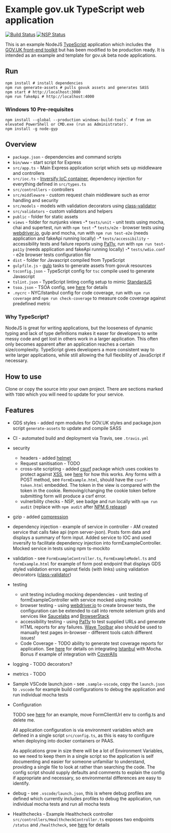 # Example gov.uk TypeScript web application

[![Build Status](https://travis-ci.org/KainosSoftwareLtd/govuk_nodejs_typescript_example.svg?branch=master)](https://travis-ci.org/KainosSoftwareLtd/govuk_nodejs_typescript_example) [![NSP Status](https://nodesecurity.io/orgs/kainosnodeexamples/projects/9cbfc674-5539-4e40-bea0-c088fbfe4581/badge)](https://nodesecurity.io/orgs/kainosnodeexamples/projects/9cbfc674-5539-4e40-bea0-c088fbfe4581)

This is an example NodeJS [TypeScript](https://www.typescriptlang.org/) application which includes the [GOV.UK front-end toolkit](https://github.com/alphagov/govuk_frontend_toolkit) but has been modified to be production ready. It is intended as an example and template for gov.uk beta node applications.

## Run

```
npm install # install dependencies
npm run generate-assets # pulls govuk assets and generates SASS
npm start # http://localhost:3000
npm run fakeApi # http://localhost:4000
```

### Windows 10 Pre-requisites

```
npm install --global --production windows-build-tools` # from an elevated PowerShell or CMD.exe (run as Administrator).
npm install -g node-gyp
```

## Overview

* `package.json` - dependencies and command scripts
* `bin/www` - start script for Express
* `src/app.ts` - Main Express application script which sets up middleware and controllers
* `src/ioc.ts` - [Inversify IoC container](https://www.npmjs.com/package/inversify), dependency injection for everything defined in `src/types.ts`
* `src/controllers` - controllers
* `src/middleware` - custom request chain middleware such as error handling and security
* `src/models` - models with validation decorators using [class-validator](https://www.npmjs.com/package/class-validator)
* `src/validators` - custom validators and helpers
* `public` - folder for static assets
* `views` - folder for nunjunks views
-* `tests/unit` - unit tests using mocha, chai and supertest, run with `npm test`
-* `tests/e2e` - browser tests using [webdriver.io](http://webdriver.io/), gulp and mocha, run with `npm run test-e2e` (needs application and fakeApi running locally)
-* `tests/accessibility` - accessibility tests and failure reports using [Pa11y](http://pa11y.org/), run with `npm run test-pa11y` (needs application and fakeApi running locally)
-* `tests/wdio.conf` - e2e browser tests configuration file
* `dist` - folder for Javascript compiled from TypeScript
* `gulpfile.js` - [gulp](https://gulpjs.com/) tasks to generate assets from govuk resources
* `tsconfig.json` - TypeScript config for `tsc` compile used to generate Javascript
* `tslint.json` - TypeScript linting config setup to mimic [StandardJS](https://standardjs.com/)
* `tsoa.json` - TSOA config, see [here](https://github.com/lukeautry/tsoa) for details
* `.nycrc` - NYC/Istanbul config for code coverage, run with `npm run coverage` and `npm run check-coverage` to measure code coverage against predefined metric

### Why TypeScript?

NodeJS is great for writing applications, but the looseness of dynamic typing and lack of type definitions makes it easer for developers to write messy code and get lost in others work in a larger application. This often only becomes apparent after an application reaches a certain size/complexity. TypeScript gives developers a more consistent way to write larger applications, while still allowing the full flexibility of JavaScript if necessary.

## How to use

Clone or copy the source into your own project. There are sections marked with `TODO` which you will need to update for your service.

## Features

* GDS styles - added npm modules for GOV.UK styles and package.json script `generate-assets` to update and compile SASS
* CI - automated build and deployment via Travis, see `.travis.yml`
* security
  * headers - added [helmet](https://www.npmjs.com/package/helmet)
  * Request sanitisation - TODO
  * cross-site scripting - added [csurf](https://github.com/expressjs/csurf) package which uses cookies to protect against [XSS](https://www.owasp.org/index.php/Cross-site_Scripting_(XSS)), see [here](https://github.com/pillarjs/understanding-csrf) for how this works. Any forms with a POST method, see `FormExample.html`, should have the `csurf-token.html` embedded. The token in the view is compared with the token in the cookie. Removing/changing the cookie token before submitting form will produce a csrf error.
  * vulnerbility checks - NSP, see badge and run locally with `npm run audit` (replace with `npm audit` after [NPM 6 release](https://medium.com/npm-inc/announcing-npm-6-5d0b1799a905))
* gzip - added [compression](https://www.npmjs.com/package/compression)
* dependency injection - example of service in controller - AM created service that calls fake api (npm server-json). Posts form data and displays a summary of form input. Added service to IOC and used inversify to facilitate dependency injection into formExampleController. Mocked service in tests using npm ts-mockito
* validation - see `FormExampleController.ts`, `FormExampleModel.ts` and `formExample.html` for example of form post endpoint that displays GDS styled validation errors against fields (with links) using validation decorators ([class-validator](https://www.npmjs.com/package/class-validator))
* testing
  * unit testing including mocking dependencies - unit testing of formExampleController with service mocked using mokito
  * browser testing - using [webdriver.io](http://webdriver.io/) to create browser tests, the configuration can be extended to call into remote selenium grids and services like [Saucelabs](https://saucelabs.com/) and [BrowserStack](https://www.browserstack.com/)
  * accessibility testing - using [Pa11y](http://pa11y.org/) to test supplied URLs and generate HTML reports for any failures. [Wave Toolbar](https://wave.webaim.org/extension/) also should be used to manually test pages in-browser - different tools catch different issues!
  * Code Coverage - TODO ability to generate test coverage reports for application. See [here](https://istanbul.js.org/docs/tutorials/mocha/) for details on integrating  [Istanbul](https://istanbul.js.org/) with Mocha. Bonus if example of integration with [CoverAlls](https://coveralls.io/)
* logging - TODO decorators?
* metrics - TODO
* Sample VSCode launch.json - see `.sample-vscode`, copy the `launch.json` to `.vscode` for example build configurations to debug the application and run individual mocha tests
* Configuration

    TODO see [here](https://github.com/ministryofjustice/apvs-external-web/blob/develop/config.js) for an example, move FormClientUrl env to config.ts and delete me.

    All application configuration is via environment variables which are defined in a single script `src/config.ts`, as this is easy to configure when deploying into docker containers or PAAS.

    As applications grow in size there will be a lot of Environment Variables, so we need to keep them in a single script so the application is self documenting and easier for someone unfamiliar to understand, providing a single file to look at rather than searching the code. The config script should supply defaults and comments to explain the config if appropriate and necessary, so environmental differences are easy to identify.
* debug - see `.vscode/launch.json`, this is where debug profiles are defined which currently includes profiles to debug the application, run individual mocha tests and run all mocha tests
* Healthchecks - Example Healthcheck controller `src/controllers/HealthcheckController.ts` exposes two endpoints `/status` and `/healthcheck`, see [here](https://stevenwilliamalexander.wordpress.com/2017/09/19/service-healthcheck-pattern/) for details
